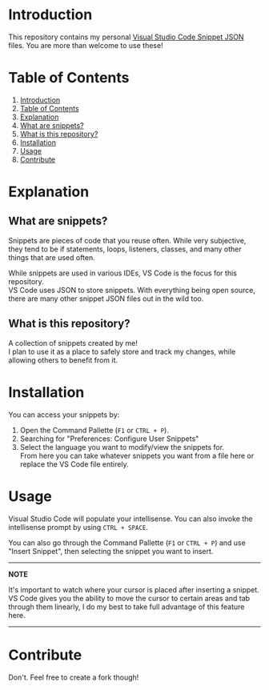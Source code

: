 # Introduction 
This repository contains my personal [Visual Studio Code Snippet JSON](https://code.visualstudio.com/docs/editor/userdefinedsnippets) files.
You are more than welcome to use these!

# Table of Contents
1. [Introduction](#introduction)
2. [Table of Contents](#table-of-contents)
3. [Explanation](#explanation)
  1. [What are snippets?](#what-are-snippets)
  2. [What is this repository?](#what-is-this-repository)
4. [Installation](#installation)
5. [Usage](#usage)
6. [Contribute](#contribute)

# Explanation
## What are snippets?
Snippets are pieces of code that you reuse often. While very subjective, they tend to be if statements, loops, listeners, classes, and many other things that are used often.

While snippets are used in various IDEs, VS Code is the focus for this repository.  
VS Code uses JSON to store snippets. With everything being open source, there are many other snippet JSON files out in the wild too.

## What is this repository?
A collection of snippets created by me!  
I plan to use it as a place to safely store and track my changes, while allowing others to benefit from it.

# Installation
You can access your snippets by: 
1. Open the Command Pallette (```F1``` or ```CTRL + P```).
2. Searching for "Preferences: Configure User Snippets"
3. Select the language you want to modify/view the snippets for.  
From here you can take whatever snippets you want from a file here or replace the VS Code file entirely.

# Usage
Visual Studio Code will populate your intellisense. You can also invoke the intellisense prompt by using ```CTRL + SPACE```.

You can also go through the Command Pallette (```F1``` or ```CTRL + P```) and use "Insert Snippet", then selecting the snippet you want to insert.

---
**NOTE**

It's important to watch where your cursor is placed after inserting a snippet. VS Code gives you the ability to move the cursor to certain areas and tab through them linearly, I do my best to take full advantage of this feature here.

---
# Contribute
Don't. Feel free to create a fork though!